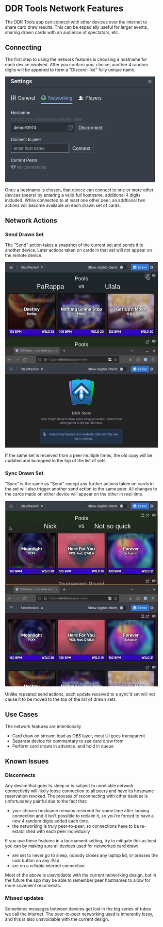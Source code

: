 # DDR Tools Network Features

The DDR Tools app can connect with other devices over the internet to share card draw results. This can be especially useful for larger events, sharing drawn cards with an audience of spectators, etc.

## Connecting

The first step to using the network features is choosing a hostname for each device involved. After you confirm your choice, another 4 random digits will be appened to form a "Discord-like" fully unique name.

![Screenshot of networking settings with a chosen hostname](images/network-hostname.png)

Once a hostname is chosen, that device can connect to one or more other devices (peers) by entering a valid full hostname, additional 4 digits included. While connected to at least one other peer, an addtional two actions will become available on each drawn set of cards.

## Network Actions

### Send Drawn Set

The "Send" action takes a snapshot of the current set and sends it to another device. Later actions taken on cards in that set will not appear on the remote device.

![Screen recording of a set being sent from one browser tab to another](images/send-draw.gif)

If the same set is received from a peer multiple times, the old copy will be updated and bumpped to the top of the list of sets.

### Sync Drawn Set

"Sync" is the same as "Send" execpt any further actions taken on cards in the set will also trigger another send action to the same peer. All changes to the cards made on either device will appear on the other in real-time.

![Screen recording of a set being synchronized between two browser tabs](images/sync-draw.gif)

Unlike repeated send actions, each update received to a sync'd set will not cause it to be moved to the top of the list of drawn sets.

## Use Cases

The network features are intentionally

- Card draw on stream: load as OBS layer, most UI goes transparent
- Separate device for commentary to see card draw from
- Perform card draws in advance, and hold in queue

## Known Issues

### Disconnects

Any device that goes to sleep or is subject to unreliable network connectivity will likely loose connection to all peers and have its hostname reservation revoked. The process of reconnecting with other devices is unfortunately painful due to the fact that:

- your chosen hostname remains reserved for some time after loosing connection and it isn't possible to reclaim it, so you're forced to have a new 4 random digits added each time.
- the networking is truly peer-to-peer, so connections have to be re-established with each peer individually

If you use these features in a tournament setting, try to mitigate this as best you can by making sure all devices used for networked card draw:

- are set to never go to sleep, nobody closes any laptop lid, or presses the lock button on any iPad
- are on a _reliable_ internet connection

Most of the above is unavoidable with the current networking design, but in the future the app may be able to remember peer hostnames to allow for more covenient reconnects.

### Missed updates

Sometimes messages between devices get lost in the big series of tubes we call the internet. The peer-to-peer networking used is inherently lossy, and this is also unavoidable with the current design.
